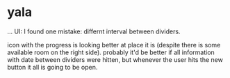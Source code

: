 # yala
...
UI:
I found one mistake:
differnt interval between dividers.

icon with the progress is looking better at place it is (despite there is some available room on the right side). 
probably it'd be better if all information with date between dividers were hitten, but whenever the user hits the new button it all is going to be open.
